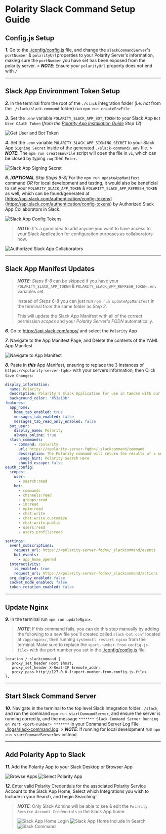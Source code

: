 # Polarity Slack Command Setup Guide

## Config.js Setup
***1***. Go to the [./config/config.js](./config/config.js) file, and change the `slackCommandServer`'s `portNumber` & `polarityUrl`properties to your Polarity Server's information, making sure the `portNumber` you have set has been exposed from the polarity server.
    > ***NOTE***: Ensure your `polarityUrl` property does not end with `/`

---

## Slack App Environment Token Setup
***2***. In the terminal from the root of the `./slack` integration folder (i.e. _not_ from the `./slack/slack-command` folder) run `npm run createEnvFile`

***3***. Set the `.env` variable `POLARITY_SLACK_APP_BOT_TOKEN` to your Slack App `Bot User OAuth Token` (_from the [Polarity App Installation Guide](./AddSlackAppToWorkspace.md) Step 12_)
    <div>
      <img alt="Get User and Bot Token" src="./assets/get-tokens.png">
    </div>

***4***. Set the `.env` variable `POLARITY_SLACK_APP_SIGNING_SECRET` to your Slack App `Signing Secret` inside of the generated `./slack-command/.env` file.
    > ***NOTE***: The `npm run createEnvFile` script will open the file in `vi`, which can be closed by typing `:wq` then `Enter`.    
   <div>
      <img alt="Slack App Signing Secret" src="./assets/app-signing-secret.png">
    </div>

***5***. *[**OPTIONAL** *Skip Steps 6-8*]* 
For the `npm run updateAppManifest` command *OR* for local development and testing, it would also be beneficial to set your `POLARITY_SLACK_APP_TOKEN` & `POLARITY_SLACK_APP_REFRESH_TOKEN` as well, which can be found/generated at [https://api.slack.com/authentication/config-tokens](https://api.slack.com/authentication/config-tokens) by Authorized Slack App Collaborators in Slack.
   <div>
      <img alt="Slack App Config Tokens" src="./assets/app-config-tokens.png">
    </div>

   > ***NOTE***: It's a good idea to add anyone you want to have access to your Slack Application for configuration purposes as collaborators now.
   <div>
      <img alt="Authorized Slack App Collaborators" src="./assets/app-collaborators.png">
    </div>

---

## Slack App Manifest Updates
> ***NOTE***: *Steps 6-8* can be skipped if you have your  `POLARITY_SLACK_APP_TOKEN` & `POLARITY_SLACK_APP_REFRESH_TOKEN` `.env` variables set.
> 
> Instead of *Steps 6-8*  you can just run `npm run updateAppManifest` in the terminal from the same folder as *Step 2*. 
> 
> This will update the Slack App Manifest with all of the correct permission *scopes* and your *Polarity Server's FQDN* automatically.

***6***. Go to https://api.slack.com/apps/ and select the `Polarity` App

***7***. Navigate to the App Manifest Page, and Delete the contents of the YAML App Manifest
    <div>
      <img alt="Navigate to App Manifest" src="./assets/navigate-to-app-manifest.png">
    </div>

***8***. Paste in ***this*** App Manifest, ensuring to replace the 3 instances of `https://<polarity-server-fqdn>` with your servers information, then Click `Save Changes`:

```yaml
display_information:
  name: Polarity
  description: Polarity's Slack Application for use in tandem with our Polarity Slack Integration.
  background_color: "#53a13b"
features:
  app_home:
    home_tab_enabled: true
    messages_tab_enabled: false
    messages_tab_read_only_enabled: false
  bot_user:
    display_name: Polarity
    always_online: true
  slash_commands: 
    - command: /polarity
      url: https://<polarity-server-fqdn>/_slackcommand/command
      description: The Polarity command will return the results of a search to the Overlay
      usage_hint: Polarity Search Here
      should_escape: false
oauth_config:
  scopes:
    user:
      - search:read
    bot:
      - commands
      - channels:read
      - groups:read
      - im:read
      - mpim:read
      - chat:write
      - chat:write.customize
      - chat:write.public
      - users:read
      - users.profile:read

settings:
  event_subscriptions:
    request_url: https://<polarity-server-fqdn>/_slackcommand/events
    bot_events:
      - app_home_opened
  interactivity:
    is_enabled: true
    request_url: https://<polarity-server-fqdn>/_slackcommand/actions
  org_deploy_enabled: false
  socket_mode_enabled: false
  token_rotation_enabled: false
```

---

## Update Nginx
***9***. In the terminal run `npm run updateNginx`.
> ***NOTE***: If this command fails, you can do this step manually by adding the following to a new file you'll created called `slack-bot.conf` located at `/app/nginx/`, then running `systemctl restart nginx` from the terminal. Make sure to replace the `<port-number-from-config-js-file>` with the port number you set in the [./config/config.js](./config/config.js) file.
 ```
location /_slackcommand {
    proxy_set_header Host $host;
    proxy_set_header X-Real-IP $remote_addr;
    proxy_pass http://127.0.0.1:<port-number-from-config-js-file>
},
```
---

## Start Slack Command Server
***10***. Navigate in the terminal to the top level Slack Integration folder `./slack`, and run the command `npm run startCommandServer`, and ensure the server is running correctly, and the message `******* Slack Command Server Running on Port <port-number> *******` in your Command Server Log File [./logs/slack-command.log](./logs/slack-command.log).
    > ***NOTE***: If running for local development run `npm run startCommandServerDev` instead

---

## Add Polarity App to Slack
***11***. Add the Polarity App to your Slack Desktop or Browser App
    <div>
      <img alt="Browse Apps" src="./assets/browse-apps.png">
      <img alt="Select Polarity App" src="./assets/select-polarity-app.png">
    </div>

***12***. Enter valid Polarity Credentials for the associated Polarity Service Account to the Slack App Home, Select which Integrations you wish to Include in your Search, and begin Searching!
> ***NOTE***: Only Slack Admins will be able to see & edit the  `Polarity Service Account Credentials` in the Slack App home.
    <div>
      <img alt="Slack App Home Login" src="./assets/slack-app-home.png">
      <img alt="Slack App Home Include In Search" src="./assets/select-include-in-search.png">
      <img alt="Slack Command" src="./assets/slack-command.png">
    </div>

